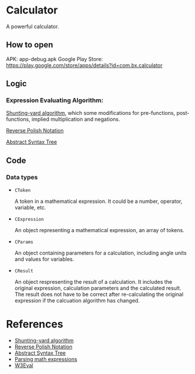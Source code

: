 # Calculator
A powerful calculator.

## How to open
APK: app-debug.apk
Google Play Store: https://play.google.com/store/apps/details?id=com.bx.calculator

## Logic
### Expression Evaluating Algorithm:
[Shunting-yard algorithm](https://en.wikipedia.org/wiki/Shunting-yard_algorithm), which some modifications for pre-functions, post-functions, implied multiplication and negations.

[Reverse Polish Notation](https://en.wikipedia.org/wiki/Reverse_Polish_notation)

[Abstract Syntax Tree](https://en.wikipedia.org/wiki/Abstract_syntax_tree)


## Code
### Data types
- `CToken`

  A token in a mathematical expression. It could be a number, operator, variable, etc.
  
- `CExpression`

  An object representing a mathematical expression, an array of tokens.

- `CParams`

  An object containing parameters for a calculation, including angle units and values for variables.
  
- `CResult`

  An object respresenting the result of a calculation. It includes the original expression, calculation parameters and the calculated result. The result does not have to be correct after re-calculating the original expression if the calcuation algorithm has changed.


# References
- [Shunting-yard algorithm](https://en.wikipedia.org/wiki/Shunting-yard_algorithm)
- [Reverse Polish Notation](https://en.wikipedia.org/wiki/Reverse_Polish_notation)
- [Abstract Syntax Tree](https://en.wikipedia.org/wiki/Abstract_syntax_tree)
- [Parsing math expressions](https://www.freecodecamp.org/news/parsing-math-expressions-with-javascript-7e8f5572276e/)
- [W3Eval](https://developer.ibm.com/articles/j-w3eval/)
